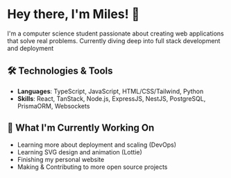 # Hey there, I'm Miles! 👋
I'm a computer science student passionate about creating web applications  that solve real problems. Currently diving deep into full stack development and deployment

## 🛠️ Technologies & Tools
- **Languages**: TypeScript, JavaScript, HTML/CSS/Tailwind, Python
- **Skills**: React, TanStack, Node.js, ExpressJS, NestJS, PostgreSQL, PrismaORM, Websockets

## 🌱 What I'm Currently Working On
- Learning more about deployment and scaling (DevOps)
- Learning SVG design and animation (Lottie)
- Finishing my personal website
- Making & Contributing to more open source projects